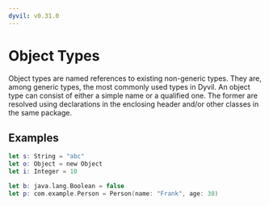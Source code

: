 ```yaml
---
dyvil: v0.31.0
---
```


# Object Types

Object types are named references to existing non-generic types. They are, among generic types, the most commonly used types in Dyvil. An object type can consist of either a simple name or a qualified one. The former are resolved using declarations in the enclosing header and/or other classes in the same package.

## Examples

```swift
let s: String = "abc"
let o: Object = new Object
let i: Integer = 10

let b: java.lang.Boolean = false
let p: com.example.Person = Person(name: "Frank", age: 30)
```



